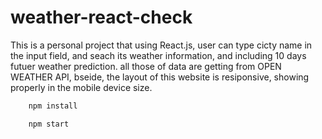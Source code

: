 # weather-react-check
This is a personal project that using React.js, user can type cicty name in the input field, and seach its weather information, and including 10 days futuer weather prediction. all those of data are getting from OPEN WEATHER API, bseide, the layout of this website is resiponsive, showing properly in the mobile device size. </br>

```sh 
    npm install
```
```sh 
    npm start
```
